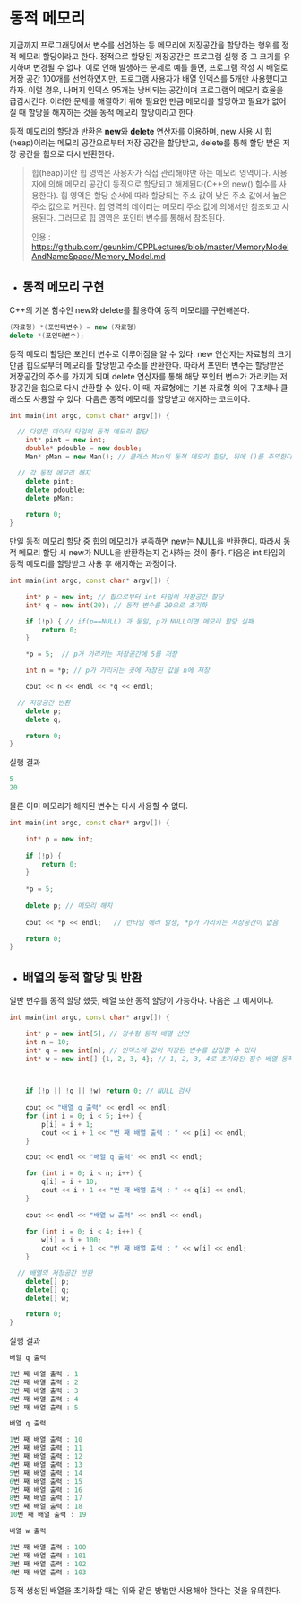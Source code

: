 # 동적 메모리

지금까지 프로그래밍에서 변수를 선언하는 등 메모리에 저장공간을 할당하는 행위를 정적 메모리 할당이라고 한다. 정적으로 할당된 저장공간은 프로그램 실행 중 그 크기를 유지하며 변경될 수
없다. 이로 인해 발생하는 문제로 예를 들면, 프로그램 작성 시 배열로 저장 공간 100개를 선언하였지만, 프로그램 사용자가 배열 인덱스를 5개만 사용했다고 하자. 이럴 경우, 나머지 인덱스 95개는
낭비되는 공간이며 프로그램의 메모리 효율을 급감시킨다. 이러한 문제를 해결하기 위해 필요한 만큼 메모리를 할당하고 필요가 없어질 때 할당을 해지하는 것을 동적 메모리 할당이라고 한다.


동적 메모리의 할당과 반환은 **new**와 **delete** 연산자를 이용하며, new 사용 시 힙(heap)이라는 메모리 공간으로부터 저장 공간을 할당받고, delete를 통해 할당 받은 저장 공간을 힙으로 다시
반환한다.
>힙(heap)이란
>힙 영역은 사용자가 직접 관리해야만 하는 메모리 영역이다. 사용자에 의해 메모리 공간이 동적으로 할당되고 해제된다(C++의 new() 함수를 사용한다). 힙 영역은 할당 순서에 따라 할당되는 
>주소 값이 낮은 주소 값에서 높은 주소 값으로 커진다.
> 힙 영역의 데이터는 메모리 주소 값에 의해서만 참조되고 사용된다. 그러므로 힙 영역은 포인터 변수를 통해서 참조된다.
> 
> 인용 : https://github.com/geunkim/CPPLectures/blob/master/MemoryModelAndNameSpace/Memory_Model.md

+ ## 동적 메모리 구현

C++의 기본 함수인 new와 delete를 활용하여 동적 메모리를 구현해본다.

```c++
(자료형) *(포인터변수) = new (자료형)
delete *(포인터변수);
```

동적 메모리 할당은 포인터 변수로 이루어짐을 알 수 있다. new 연산자는 자료형의 크기만큼 힙으로부터 메모리를 할당받고 주소를 반환한다. 따라서 포인터 변수는 할당받은 저장공간의
주소를 가지게 되며 delete 연산자를 통해 해당 포인터 변수가 가리키는 저장공간을 힙으로 다시 반환할 수 있다. 이 때, 자료형에는 기본 자료형 외에 구조체나 클래스도 사용할 수 있다.
다음은 동적 메모리를 할당받고 해지하는 코드이다.

```c++
int main(int argc, const char* argv[]) {

  // 다양한 데이터 타입의 동적 메모리 할당
	int* pint = new int;
	double* pdouble = new double;
	Man* pMan = new Man(); // 클래스 Man의 동적 메모리 할당, 뒤에 ()를 주의한다.

  // 각 동적 메모리 해지
	delete pint;
	delete pdouble;
	delete pMan;
	
	return 0;
}
```

만일 동적 메모리 할당 중 힙의 메모리가 부족하면 new는 NULL을 반환한다. 따라서 동적 메모리 할당 시 new가 NULL을 반환하는지
검사하는 것이 좋다. 다음은 int 타입의 동적 메모리를 할당받고 사용 후 해지하는 과정이다.

```c++
int main(int argc, const char* argv[]) {

	int* p = new int; // 힙으로부터 int 타입의 저장공간 할당
	int* q = new int(20); // 동적 변수를 20으로 초기화

	if (!p) { // if(p==NULL) 과 동일, p가 NULL이면 메모리 할당 실패
		return 0;
	}

	*p = 5;  // p가 가리키는 저장공간에 5를 저장

	int n = *p; // p가 가리키는 곳에 저장된 값을 n에 저장

	cout << n << endl << *q << endl;

  // 저장공간 반환
	delete p; 
	delete q;

	return 0;
}
```
실행 결과
```c++
5
20
```

물론 이미 메모리가 해지된 변수는 다시 사용할 수 없다.

```c++
int main(int argc, const char* argv[]) {

	int* p = new int; 
	
	if (!p) { 
		return 0;
	}
	
	*p = 5;
	
	delete p; // 메모리 해지
	
	cout << *p << endl;   // 런타임 에러 발생, *p가 가리키는 저장공간이 없음

	return 0;
}
```

+ ## 배열의 동적 할당 및 반환

일반 변수를 동적 할당 했듯, 배열 또한 동적 할당이 가능하다. 다음은 그 예시이다.


```c++
int main(int argc, const char* argv[]) {

	int* p = new int[5]; // 정수형 동적 배열 선언
	int n = 10;
	int* q = new int[n]; // 인덱스에 값이 저장된 변수를 삽입할 수 있다
	int* w = new int[] {1, 2, 3, 4}; // 1, 2, 3, 4로 초기화된 정수 배열 동적 생성


	
	if (!p || !q || !w) return 0; // NULL 검사
	
	cout << "배열 q 출력" << endl << endl;
	for (int i = 0; i < 5; i++) {
		p[i] = i + 1;
		cout << i + 1 << "번 째 배열 출력 : " << p[i] << endl;
	}

	cout << endl << "배열 q 출력" << endl << endl;

	for (int i = 0; i < n; i++) {
		q[i] = i + 10;
		cout << i + 1 << "번 째 배열 출력 : " << q[i] << endl;
	}
	
	cout << endl << "배열 w 출력" << endl << endl;
	
	for (int i = 0; i < 4; i++) {
		w[i] = i + 100;
		cout << i + 1 << "번 째 배열 출력 : " << w[i] << endl;
	}

  // 배열의 저장공간 반환
	delete[] p;
	delete[] q;
	delete[] w;

	return 0;
}
```
실행 결과
```c++
배열 q 출력

1번 째 배열 출력 : 1
2번 째 배열 출력 : 2
3번 째 배열 출력 : 3
4번 째 배열 출력 : 4
5번 째 배열 출력 : 5

배열 q 출력

1번 째 배열 출력 : 10
2번 째 배열 출력 : 11
3번 째 배열 출력 : 12
4번 째 배열 출력 : 13
5번 째 배열 출력 : 14
6번 째 배열 출력 : 15
7번 째 배열 출력 : 16
8번 째 배열 출력 : 17
9번 째 배열 출력 : 18
10번 째 배열 출력 : 19

배열 w 출력

1번 째 배열 출력 : 100
2번 째 배열 출력 : 101
3번 째 배열 출력 : 102
4번 째 배열 출력 : 103
```

동적 생성된 배열을 초기화할 때는 위와 같은 방법만 사용해야 한다는 것을 유의한다.


















